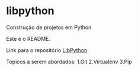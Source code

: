 # libpython
Construção de projetos em Python

Este é o README.

Link para o repositório [LibPython](https://github.com/jfobatista/libpython)

Tópicos a serem abordados:
1.Git
2.Virtualenv
3.Pip
